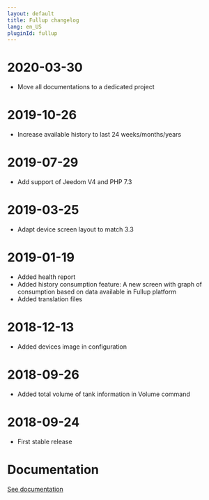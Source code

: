 ```yaml
---
layout: default
title: Fullup changelog
lang: en_US
pluginId: fullup
---
```


# 2020-03-30

- Move all documentations to a dedicated project

# 2019-10-26

- Increase available history to last 24 weeks/months/years

# 2019-07-29

- Add support of Jeedom V4 and PHP 7.3

# 2019-03-25

- Adapt device screen layout to match 3.3

# 2019-01-19

- Added health report
- Added history consumption feature: A new screen with graph of consumption based on data available in Fullup platform
- Added translation files

# 2018-12-13

- Added devices image in configuration

# 2018-09-26

- Added total volume of tank information in Volume command

# 2018-09-24

- First stable release

# Documentation

[See documentation]({{site.baseurl}}/{{page.pluginId}}/{{page.lang}})
